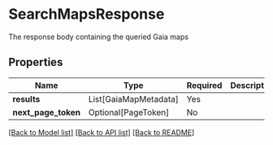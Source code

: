 # SearchMapsResponse

The response body containing the queried Gaia maps


## Properties
| Name | Type | Required | Description |
| ------------ | ------------- | ------------- | ------------- |
**results** | List[GaiaMapMetadata] | Yes |  |
**next_page_token** | Optional[PageToken] | No |  |


[[Back to Model list]](../../../../README.md#models-v1-link) [[Back to API list]](../../../../README.md#apis-v1-link) [[Back to README]](../../../../README.md)
